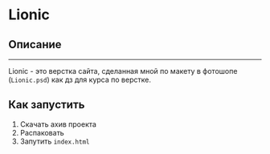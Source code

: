 # Lionic
## Описание
---
Lionic - это верстка сайта, сделанная мной по макету в фотошопе (`Lionic.psd`) как дз для курса по верстке.
## Как запустить
1. Скачать ахив проекта
2. Распаковать
3. Запутить `index.html`